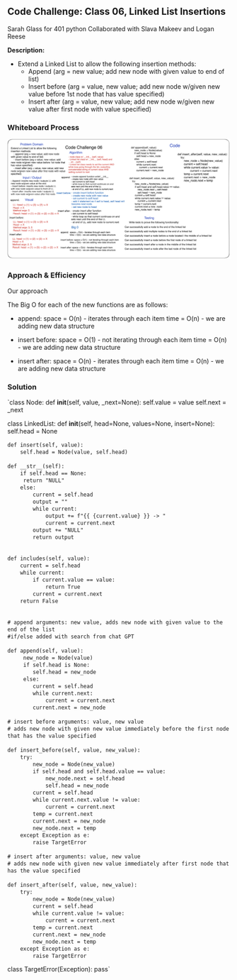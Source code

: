 ## Code Challenge: Class 06, Linked List Insertions

Sarah Glass for 401 python
Collaborated with Slava Makeev and Logan Reese

**Description:**
* Extend a Linked List to allow the following
insertion methods:
    - Append (arg = new value; add new node
with given value to end of list)
    - Insert before (arg = value, new value; add
new node w/given new value before 1st node that
has value specified)
    - Insert after (arg = value, new value; add new
node w/given new value after first node with value
specified)

### Whiteboard Process

![Code Challenge 06](cc06-whiteboard.png)

### Approach & Efficiency
Our approach

The Big O for each of the new functions are as follows:
- append:  space = O(n) - iterates through each item
               time = O(n) - we are adding new data structure

- insert before: space = O(1) - not iterating through each item
               time = O(n) - we are adding new data structure

- insert after: space = O(n) - iterates through each item
               time = O(n) - we are adding new data structure

### Solution

`class Node:
    def __init__(self, value, _next=None):
        self.value = value
        self.next = _next

class LinkedList:
    def __init__(self, head=None, values=None, insert=None):
        self.head = None


    def insert(self, value):
        self.head = Node(value, self.head)

    def __str__(self):
        if self.head == None:
         return "NULL"
        else:
            current = self.head
            output = ""
            while current:
                output += f"{{ {current.value} }} -> "
                current = current.next
            output += "NULL"
            return output


    def includes(self, value):
        current = self.head
        while current:
            if current.value == value:
                return True
            current = current.next
        return False


    # append arguments: new value, adds new node with given value to the end of the list
    #if/else added with search from chat GPT

    def append(self, value):
         new_node = Node(value)
         if self.head is None:
            self.head = new_node
         else:
            current = self.head
            while current.next:
                current = current.next
            current.next = new_node

    # insert before arguments: value, new value
    # adds new node with given new value immediately before the first node that has the value specified

    def insert_before(self, value, new_value):
        try:
            new_node = Node(new_value)
            if self.head and self.head.value == value:
                new_node.next = self.head
                self.head = new_node
            current = self.head
            while current.next.value != value:
                current = current.next
            temp = current.next
            current.next = new_node
            new_node.next = temp
        except Exception as e:
            raise TargetError

    # insert after arguments: value, new value
    # adds new node with given new value immediately after first node that has the value specified

    def insert_after(self, value, new_value):
        try:
            new_node = Node(new_value)
            current = self.head
            while current.value != value:
                current = current.next
            temp = current.next
            current.next = new_node
            new_node.next = temp
        except Exception as e:
            raise TargetError



class TargetError(Exception):
    pass`
